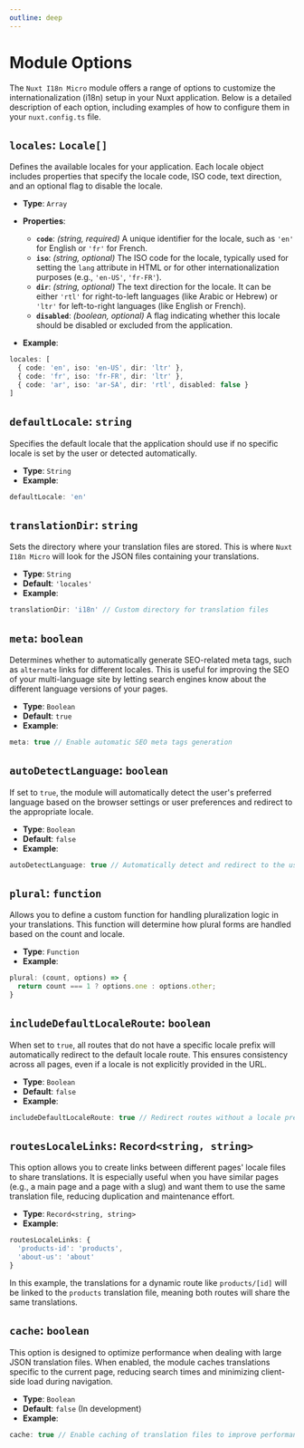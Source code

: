 ```yaml
---
outline: deep
---
```


# Module Options

The `Nuxt I18n Micro` module offers a range of options to customize the internationalization (i18n) setup in your Nuxt application. Below is a detailed description of each option, including examples of how to configure them in your `nuxt.config.ts` file.

## `locales`: `Locale[]`

Defines the available locales for your application. Each locale object includes properties that specify the locale code, ISO code, text direction, and an optional flag to disable the locale.

- **Type**: `Array`
- **Properties**:
  - **`code`**: *(string, required)* A unique identifier for the locale, such as `'en'` for English or `'fr'` for French.
  - **`iso`**: *(string, optional)* The ISO code for the locale, typically used for setting the `lang` attribute in HTML or for other internationalization purposes (e.g., `'en-US'`, `'fr-FR'`).
  - **`dir`**: *(string, optional)* The text direction for the locale. It can be either `'rtl'` for right-to-left languages (like Arabic or Hebrew) or `'ltr'` for left-to-right languages (like English or French).
  - **`disabled`**: *(boolean, optional)* A flag indicating whether this locale should be disabled or excluded from the application.

- **Example**:

```typescript
locales: [
  { code: 'en', iso: 'en-US', dir: 'ltr' },
  { code: 'fr', iso: 'fr-FR', dir: 'ltr' },
  { code: 'ar', iso: 'ar-SA', dir: 'rtl', disabled: false }
]
```

## `defaultLocale`: `string`

Specifies the default locale that the application should use if no specific locale is set by the user or detected automatically.

- **Type**: `String`
- **Example**:

```typescript
defaultLocale: 'en'
```

## `translationDir`: `string`

Sets the directory where your translation files are stored. This is where `Nuxt I18n Micro` will look for the JSON files containing your translations.

- **Type**: `String`
- **Default**: `'locales'`
- **Example**:

```typescript
translationDir: 'i18n' // Custom directory for translation files
```

## `meta`: `boolean`

Determines whether to automatically generate SEO-related meta tags, such as `alternate` links for different locales. This is useful for improving the SEO of your multi-language site by letting search engines know about the different language versions of your pages.

- **Type**: `Boolean`
- **Default**: `true`
- **Example**:

```typescript
meta: true // Enable automatic SEO meta tags generation
```

## `autoDetectLanguage`: `boolean`

If set to `true`, the module will automatically detect the user's preferred language based on the browser settings or user preferences and redirect to the appropriate locale.

- **Type**: `Boolean`
- **Default**: `false`
- **Example**:

```typescript
autoDetectLanguage: true // Automatically detect and redirect to the user's preferred language
```

## `plural`: `function`

Allows you to define a custom function for handling pluralization logic in your translations. This function will determine how plural forms are handled based on the count and locale.

- **Type**: `Function`
- **Example**:

```typescript
plural: (count, options) => {
  return count === 1 ? options.one : options.other;
}
```

## `includeDefaultLocaleRoute`: `boolean`

When set to `true`, all routes that do not have a specific locale prefix will automatically redirect to the default locale route. This ensures consistency across all pages, even if a locale is not explicitly provided in the URL.

- **Type**: `Boolean`
- **Default**: `false`
- **Example**:

```typescript
includeDefaultLocaleRoute: true // Redirect routes without a locale prefix to the default locale
```

## `routesLocaleLinks`: `Record<string, string>`

This option allows you to create links between different pages' locale files to share translations. It is especially useful when you have similar pages (e.g., a main page and a page with a slug) and want them to use the same translation file, reducing duplication and maintenance effort.

- **Type**: `Record<string, string>`
- **Example**:

```typescript
routesLocaleLinks: {
  'products-id': 'products',
  'about-us': 'about'
}
```

In this example, the translations for a dynamic route like `products/[id]` will be linked to the `products` translation file, meaning both routes will share the same translations.

## `cache`: `boolean`

This option is designed to optimize performance when dealing with large JSON translation files. When enabled, the module caches translations specific to the current page, reducing search times and minimizing client-side load during navigation.

- **Type**: `Boolean`
- **Default**: `false` (In development)
- **Example**:

```typescript
cache: true // Enable caching of translation files to improve performance
```
